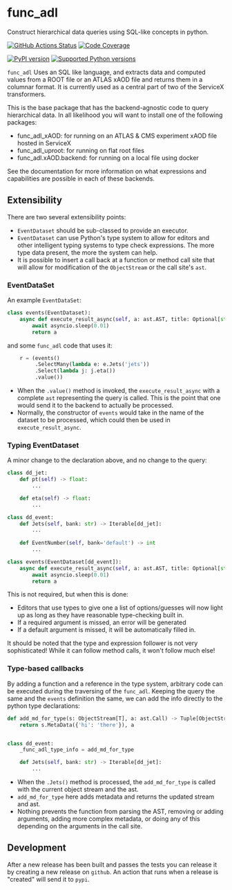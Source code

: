 # func_adl

 Construct hierarchical data queries using SQL-like concepts in python.

[![GitHub Actions Status](https://github.com/iris-hep/func_adl/workflows/CI/CD/badge.svg)](https://github.com/iris-hep/func_adl/actions)
[![Code Coverage](https://codecov.io/gh/iris-hep/func_adl/graph/badge.svg)](https://codecov.io/gh/iris-hep/func_adl)

[![PyPI version](https://badge.fury.io/py/func-adl.svg)](https://badge.fury.io/py/func-adl)
[![Supported Python versions](https://img.shields.io/pypi/pyversions/func-adl.svg)](https://pypi.org/project/func-adl/)

`func_adl` Uses an SQL like language, and extracts data and computed values from a ROOT file or an ATLAS xAOD file
and returns them in a columnar format. It is currently used as a central part of two of the ServiceX transformers.

This is the base package that has the backend-agnostic code to query hierarchical data. In all likelihood you will want to install
one of the following packages:

- func_adl_xAOD: for running on an ATLAS & CMS experiment xAOD file hosted in ServiceX
- func_adl_uproot: for running on flat root files
- func_adl.xAOD.backend: for running on a local file using docker

See the documentation for more information on what expressions and capabilities are possible in each of these backends.

## Extensibility

There are two several extensibility points:

- `EventDataset` should be sub-classed to provide an executor.
- `EventDataset` can use Python's type system to allow for editors and other intelligent typing systems to type check expressions. The more type data present, the more the system can help.
- It is possible to insert a call back at a function or method call site that will allow for modification of the `ObjectStream` or the call site's `ast`.

### EventDataSet

An example `EventDataSet`:

```python
class events(EventDataset):
    async def execute_result_async(self, a: ast.AST, title: Optional[str] = None):
        await asyncio.sleep(0.01)
        return a
```

and some `func_adl` code that uses it:

```python
    r = (events()
         .SelectMany(lambda e: e.Jets('jets'))
         .Select(lambda j: j.eta())
         .value())
```

- When the `.value()` method is invoked, the `execute_result_async` with a complete `ast` representing the query is called. This is the point that one would send it to the backend to actually be processed.
- Normally, the constructor of `events` would take in the name of the dataset to be processed, which could then be used in `execute_result_async`.

### Typing EventDataset

A minor change to the declaration above, and no change to the query:

```python
class dd_jet:
    def pt(self) -> float:
        ...

    def eta(self) -> float:
        ...

class dd_event:
    def Jets(self, bank: str) -> Iterable[dd_jet]:
        ...
    
    def EventNumber(self, bank='default') -> int
        ...

class events(EventDataset[dd_event]):
    async def execute_result_async(self, a: ast.AST, title: Optional[str] = None):
        await asyncio.sleep(0.01)
        return a
```

This is not required, but when this is done:

- Editors that use types to give one a list of options/guesses will now light up as long as they have reasonable type-checking built in.
- If a required argument is missed, an error will be generated
- If a default argument is missed, it will be automatically filled in.

It should be noted that the type and expression follower is not very sophisticated! While it can follow method calls, it won't follow much else!

### Type-based callbacks

By adding a function and a reference in the type system, arbitrary code can be executed during the traversing of the `func_adl`. Keeping the query the same and the `events` definition the same, we can add the info directly to the python type declarations:

```python
def add_md_for_type(s: ObjectStream[T], a: ast.Call) -> Tuple[ObjectStream[T], ast.AST]:
    return s.MetaData({'hi': 'there'}), a


class dd_event:
    _func_adl_type_info = add_md_for_type

    def Jets(self, bank: str) -> Iterable[dd_jet]:
        ...
```

- When the `.Jets()` method is processed, the `add_md_for_type` is called with the current object stream and the ast.
- `add_md_for_type` here adds metadata and returns the updated stream and ast.
- Nothing prevents the function from parsing the AST, removing or adding arguments, adding more complex metadata, or doing any of this depending on the arguments in the call site.

## Development

After a new release has been built and passes the tests you can release it by creating a new release on `github`. An action that runs when a release is "created" will send it to `pypi`.
